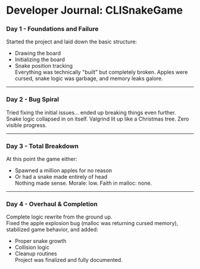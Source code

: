 # Developer Journal: CLISnakeGame

### Day 1 - Foundations and Failure
Started the project and laid down the basic structure:
- Drawing the board
- Initializing the board
- Snake position tracking  
  Everything was technically "built" but completely broken. Apples were cursed, snake logic was garbage, and memory leaks galore.

---

### Day 2 - Bug Spiral
Tried fixing the initial issues... ended up breaking things even further.  
Snake logic collapsed in on itself. Valgrind lit up like a Christmas tree. Zero visible progress.

---

### Day 3 - Total Breakdown
At this point the game either:
- Spawned a million apples for no reason
- Or had a snake made entirely of head  
  Nothing made sense. Morale: low. Faith in malloc: none.

---

### Day 4 - Overhaul & Completion
Complete logic rewrite from the ground up.  
Fixed the apple explosion bug (malloc was returning cursed memory), stabilized game behavior, and added:
- Proper snake growth
- Collision logic
- Cleanup routines  
  Project was finalized and fully documented.
